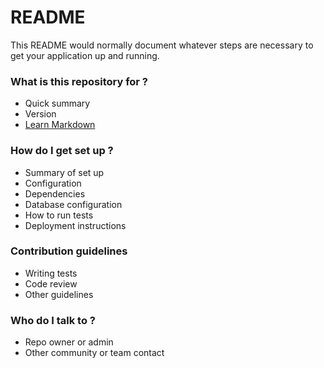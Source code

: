 # README

This README would normally document whatever steps are necessary to get your application up and running.

### What is this repository for ?

- Quick summary
- Version
- [Learn Markdown](https://bitbucket.org/tutorials/markdowndemo)

### How do I get set up ?

- Summary of set up
- Configuration
- Dependencies
- Database configuration
- How to run tests
- Deployment instructions

### Contribution guidelines

- Writing tests
- Code review
- Other guidelines

### Who do I talk to ?

- Repo owner or admin
- Other community or team contact
